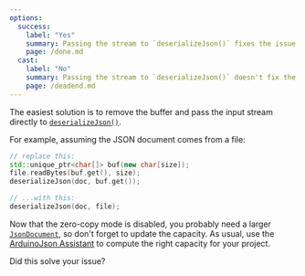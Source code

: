 ```yaml
---
options:
  success:
    label: "Yes"
    summary: Passing the stream to `deserializeJson()` fixes the issue
    page: /done.md
  cast:
    label: "No"
    summary: Passing the stream to `deserializeJson()` doesn't fix the issue
    page: /deadend.md
---
```


The easiest solution is to remove the buffer and pass the input stream directly to [`deserializeJson()`](/v7/api/json/deserializejson/).

For example, assuming the JSON document comes from a file:

```c++
// replace this:
std::unique_ptr<char[]> buf(new char[size]);
file.readBytes(buf.get(), size);
deserializeJson(doc, buf.get());

// ...with this:
deserializeJson(doc, file);
```

Now that the zero-copy mode is disabled, you probably need a larger [`JsonDocument`](/v7/api/jsondocument/), so don't forget to update the capacity. As usual, use the [ArduinoJson Assistant](/v7/assistant/) to compute the right capacity for your project.

Did this solve your issue?

